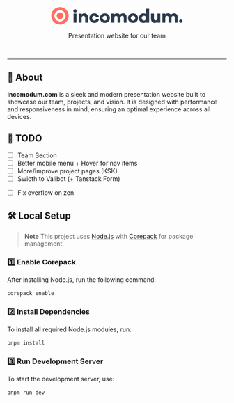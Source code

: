 <br />
<br />

<p align="center">
    <picture>
        <source media="(prefers-color-scheme: dark)" srcset="./.github/logo-dark.svg" type="image/svg+xml">
        <source media="(prefers-color-scheme: dark)" srcset="./.github/logo-dark.png" type="image/png">
        <source media="(prefers-color-scheme: light)" srcset="./.github/logo-light.svg" type="image/svg+xml">
        <source media="(prefers-color-scheme: light)" srcset="./.github/logo-light.png" type="image/png">
        <img alt="incomodum" src="./.github/logo-light.png" width="60%">
    </picture>
</p>

<p align="center">
  Presentation website for our team
</p>

<br/>

---

## 🚀 About

**incomodum.com** is a sleek and modern presentation website built to showcase our team, projects, and vision. It is designed with performance and responsiveness in mind, ensuring an optimal experience across all devices.


## 📌 TODO
- [ ] Team Section
- [ ] Better mobile menu + Hover for nav items
- [ ] More/Improve project pages (KSK)
- [ ] Swicth to Valibot (+ Tanstack Form)
<!-- - [ ] https://tailwindcss.com/plus/templates/radiant/preview -->
- [ ] Fix overflow on zen


## 🛠️ Local Setup

> **Note**
> This project uses [Node.js](https://nodejs.org/) with [Corepack](https://github.com/nodejs/corepack) for package management.

### 1️⃣ Enable Corepack
After installing Node.js, run the following command:
```sh
corepack enable
```

### 2️⃣ Install Dependencies
To install all required Node.js modules, run:
```sh
pnpm install
```

### 3️⃣ Run Development Server
To start the development server, use:
```sh
pnpm run dev
```
